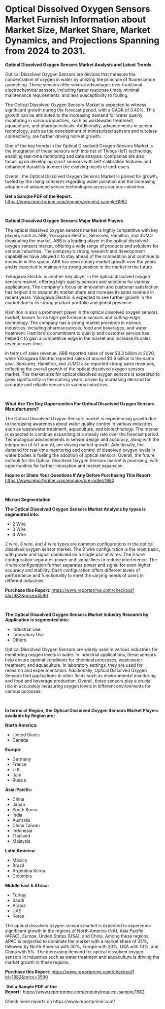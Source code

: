 <p><h1>Optical Dissolved Oxygen Sensors Market Furnish Information about Market Size, Market Share, Market Dynamics, and Projections Spanning from 2024 to 2031.</h1></p><p><strong>Optical Dissolved Oxygen Sensors Market Analysis and Latest Trends</strong></p>
<p><p>Optical Dissolved Oxygen Sensors are devices that measure the concentration of oxygen in water by utilizing the principle of fluorescence quenching. These sensors offer several advantages over traditional electrochemical sensors, including faster response times, minimal maintenance requirements, and less susceptibility to fouling.</p><p>The Optical Dissolved Oxygen Sensors Market is expected to witness significant growth during the forecast period, with a CAGR of 3.40%. This growth can be attributed to the increasing demand for water quality monitoring in various industries, such as wastewater treatment, aquaculture, and pharmaceuticals. Additionally, advancements in sensor technology, such as the development of miniaturized sensors and wireless connectivity, are further driving market growth.</p><p>One of the key trends in the Optical Dissolved Oxygen Sensors Market is the integration of these sensors with Internet of Things (IoT) technology, enabling real-time monitoring and data analysis. Companies are also focusing on developing smart sensors with self-calibration features and enhanced durability to meet the evolving needs of end-users.</p><p>Overall, the Optical Dissolved Oxygen Sensors Market is poised for growth, fueled by the rising concerns regarding water pollution and the increasing adoption of advanced sensor technologies across various industries.</p></p>
<p><strong>Get a Sample PDF of the Report:&nbsp;</strong> <a href="https://www.reportprime.com/enquiry/request-sample/1982">https://www.reportprime.com/enquiry/request-sample/1982</a></p>
<p>&nbsp;</p>
<p><strong>Optical Dissolved Oxygen Sensors Major Market Players</strong></p>
<p><p>The optical dissolved oxygen sensors market is highly competitive with key players such as ABB, Yokogawa Electric, Sensorex, Hamilton, and JUMO dominating the market. ABB is a leading player in the optical dissolved oxygen sensors market, offering a wide range of products and solutions for various industries. The company's strong research and development capabilities have allowed it to stay ahead of the competition and continue to innovate in this space. ABB has seen steady market growth over the years and is expected to maintain its strong position in the market in the future.</p><p>Yokogawa Electric is another key player in the optical dissolved oxygen sensors market, offering high-quality sensors and solutions for various applications. The company's focus on innovation and customer satisfaction has helped it to expand its market share and increase its sales revenue in recent years. Yokogawa Electric is expected to see further growth in the market due to its strong product portfolio and global presence.</p><p>Hamilton is also a prominent player in the optical dissolved oxygen sensors market, known for its high-performance sensors and cutting-edge technology. The company has a strong market presence in various industries, including pharmaceuticals, food and beverages, and water treatment. Hamilton's commitment to quality and customer service has helped it to gain a competitive edge in the market and increase its sales revenue over time.</p><p>In terms of sales revenue, ABB reported sales of over $3.3 billion in 2020, while Yokogawa Electric reported sales of around $3.6 billion in the same year. Sensorex, Hamilton, and JUMO also reported strong sales revenues, reflecting the overall growth of the optical dissolved oxygen sensors market. The market size for optical dissolved oxygen sensors is expected to grow significantly in the coming years, driven by increasing demand for accurate and reliable sensors in various industries.</p></p>
<p>&nbsp;</p>
<p><strong>What Are The Key Opportunities For Optical Dissolved Oxygen Sensors Manufacturers?</strong></p>
<p><p>The Optical Dissolved Oxygen Sensors market is experiencing growth due to increasing awareness about water quality control in various industries such as wastewater treatment, aquaculture, and biotechnology. The market is expected to continue expanding at a steady rate over the forecast period. Technological advancements in sensor design and accuracy, along with the integration of IoT and AI, are driving market growth. Additionally, the demand for real-time monitoring and control of dissolved oxygen levels in water bodies is fueling the adoption of optical sensors. Overall, the future outlook for the Optical Dissolved Oxygen Sensors market is promising, with opportunities for further innovation and market expansion.</p></p>
<p><strong>Inquire or Share Your Questions If Any Before Purchasing This Report:</strong> <a href="https://www.reportprime.com/enquiry/pre-order/1982">https://www.reportprime.com/enquiry/pre-order/1982</a></p>
<p>&nbsp;</p>
<p><strong>Market Segmentation</strong></p>
<p><strong>The Optical Dissolved Oxygen Sensors Market Analysis by types is segmented into:</strong></p>
<p><ul><li>2 Wire</li><li>3 Wire</li><li>4 Wire</li></ul></p>
<p><p>2 wire, 3 wire, and 4 wire types are common configurations in the optical dissolved oxygen sensor market. The 2 wire configuration is the most basic, with power and signal combined on a single pair of wires. The 3 wire configuration separates power and signal lines to reduce interference. The 4 wire configuration further separates power and signal for even higher accuracy and stability. Each configuration offers different levels of performance and functionality to meet the varying needs of users in different industries.</p></p>
<p><strong>Purchase this Report:&nbsp;</strong><a href="https://www.reportprime.com/checkout?id=1982&price=3590">https://www.reportprime.com/checkout?id=1982&price=3590</a></p>
<p>&nbsp;</p>
<p><strong>The Optical Dissolved Oxygen Sensors Market Industry Research by Application is segmented into:</strong></p>
<p><ul><li>Industrial Use</li><li>Laboratory Use</li><li>Others</li></ul></p>
<p><p>Optical Dissolved Oxygen Sensors are widely used in various industries for monitoring oxygen levels in water. In industrial applications, these sensors help ensure optimal conditions for chemical processes, wastewater treatment, and aquaculture. In laboratory settings, they are used for research and experimentation. Additionally, Optical Dissolved Oxygen Sensors find applications in other fields such as environmental monitoring and food and beverage production. Overall, these sensors play a crucial role in accurately measuring oxygen levels in different environments for various purposes.</p></p>
<p>&nbsp;</p>
<p><strong>In terms of Region, the Optical Dissolved Oxygen Sensors Market Players available by Region are:</strong></p>
<p>
    <p> <strong> North America: </strong>
        <ul>
            <li>United States</li>
            <li>Canada</li>
        </ul>
        </p> 
    <p> <strong> Europe: </strong>
        <ul>
            <li>Germany</li>
            <li>France</li>
            <li>U.K.</li>
            <li>Italy</li>
            <li>Russia</li>
        </ul>
        </p> 
    <p> <strong> Asia-Pacific: </strong>
        <ul>
            <li>China</li>
            <li>Japan</li>
            <li>South Korea</li>
            <li>India</li>
            <li>Australia</li>
            <li>China Taiwan</li>
            <li>Indonesia</li>
            <li>Thailand</li>
            <li>Malaysia</li>
        </ul>
        </p> 
    <p> <strong> Latin America: </strong>
        <ul>
            <li>Mexico</li>
            <li>Brazil</li>
            <li>Argentina Korea</li>
            <li>Colombia</li>
        </ul>
        </p> 
    <p> <strong> Middle East & Africa: </strong>
        <ul>
            <li>Turkey</li>
            <li>Saudi</li>
            <li>Arabia</li>
            <li>UAE</li>
            <li>Korea</li>
        </ul>
    </p>
    </p>
<p><p>The optical dissolved oxygen sensors market is expected to experience significant growth in the regions of North America (NA), Asia Pacific (APAC), Europe, United States (USA), and China. Among these regions, APAC is projected to dominate the market with a market share of 35%, followed by North America with 30%, Europe with 20%, USA with 10%, and China with 5%. The increasing demand for optical dissolved oxygen sensors in industries such as water treatment and aquaculture is driving the market growth in these regions.</p></p>
<p><strong>Purchase this Report: </strong><a href="https://www.reportprime.com/checkout?id=1982&price=3590">https://www.reportprime.com/checkout?id=1982&price=3590</a></p>
<p>&nbsp;<strong>Get a Sample PDF of the Report:&nbsp;&nbsp;</strong><a href="https://www.reportprime.com/enquiry/request-sample/1982">https://www.reportprime.com/enquiry/request-sample/1982</a></p>
<p><strong></strong></p>
<p>Check more reports on https://www.reportprime.com/</p>